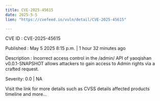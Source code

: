 ```yaml
---
title: CVE-2025-45615
date: 2025-5-5
lien: "https://cvefeed.io/vuln/detail/CVE-2025-45615"

---
```


CVE ID : CVE-2025-45615

Published :  May 5
2025
8:15 p.m. | 1 hour
32 minutes ago

Description : Incorrect access control in the /admin/ API of yaoqishan v0.0.1-SNAPSHOT allows attackers to gain access to Admin rights via a crafted request.

Severity: 0.0 | NA

Visit the link for more details
such as CVSS details
affected products
timeline
and more...
